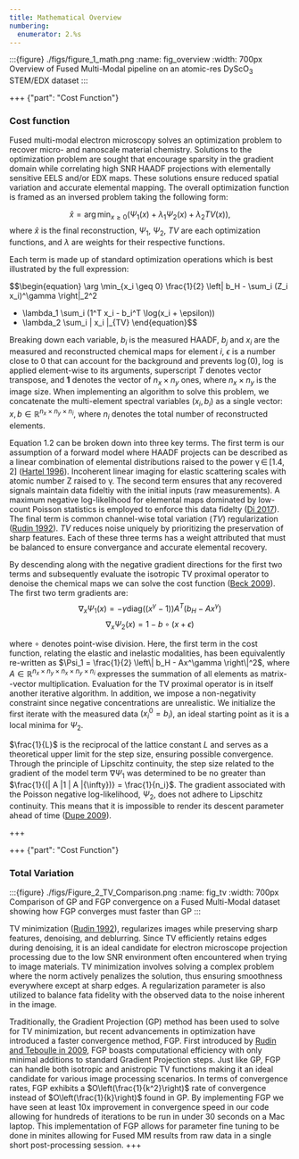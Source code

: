```yaml
---
title: Mathematical Overview
numbering:
  enumerator: 2.%s
---
```


:::{figure} ./figs/figure_1_math.png
:name: fig_overview
:width: 700px
Overview of Fused Multi-Modal pipeline on an atomic-res DyScO$_3$ STEM/EDX dataset
:::

+++ {"part": "Cost Function"} 

### Cost function

Fused multi-modal electron microscopy solves an optimization problem to recover micro- and nanoscale material chemistry. Solutions to the optimization problem are sought that encourage sparsity in the gradient domain while correlating high SNR HAADF projections with elementally sensitive EELS and/or EDX maps. These solutions ensure reduced spatial variation and accurate elemental mapping. The overall optimization function is framed as an inversed problem taking the following form:

$$\begin{equation}
\hat{x} = \arg\min_{x\geq 0} \left( \Psi_1(x) + \lambda_1 \Psi_2(x) + \lambda_2 TV(x) \right),
\end{equation}$$
where $\hat{x}$ is the final reconstruction, $\Psi_1$, $\Psi_2$, $TV$ are each optimization functions, and $\lambda$ are weights for their respective functions.

Each term is made up of standard optimization operations which is best illustrated by the full expression:

$$\begin{equation}
\arg \min_{x_i \geq 0} \frac{1}{2} \left\| b_H - \sum_i (Z_i x_i)^\gamma \right\|_2^2 
+ \lambda_1 \sum_i (1^T x_i - b_i^T \log(x_i + \epsilon))
+ \lambda_2 \sum_i \| x_i \|_{TV} 
\end{equation}$$

Breaking down each variable, $b_i$ is the measured HAADF, $b_j$ and $x_i$ are the measured and reconstructed chemical maps for element $i$, $\epsilon$ is a number close to 0 that can account for the background and prevents $\log(0)$, $\log$ is applied element-wise to its arguments, superscript $T$ denotes vector transpose, and $\mathbf{1}$ denotes the vector of $n_x \times n_y$ ones, where $n_x \times n_y$ is the image size. When implementing an algorithm to solve this problem, we concatenate the multi-element spectral variables $(x_i, b_i)$ as a single vector: $x, b \in \mathbb{R}^{n_x \times n_y \times n_i}$, where $n_i$ denotes the total number of reconstructed elements.

Equation 1.2 can be broken down into three key terms. The first term is our assumption of a forward model where HAADF projects can be described as a linear combination of elemental distributions raised to the power γ ∈ [1.4, 2] ([Hartel 1996](https://doi.org/10.1016/0304-3991(96)00020-4)). Incoherent linear imaging for elastic scattering scales with atomic number Z raised to γ. The second term ensures that any recovered signals maintain data fideltiy with the initial inputs (raw measurements).  A maximum negative log-likelihood for elemental maps dominated by low-count Poisson statistics is employed to enforce this data fidelty ([Di 2017](https://doi.org/10.1364/OE.25.013107)). The final term is common channel-wise total variation ($TV$) regularization ([Rudin 1992](https://doi.org/10.1364/OE.25.013107)). $TV$ reduces noise uniquely by prioritizing the preservation of sharp features. Each of these three terms has a weight attributed that must be balanced to ensure convergance and accurate elemental recovery.

By descending along with the negative gradient directions for the first two terms and subsequently evaluate the isotropic TV proximal operator to denoise the chemical maps we can solve the cost function ([Beck 2009](10.1109/TIP.2009.2028250)). The first two term gradients are:
$$\begin{equation}
\nabla_x \Psi_1(x) = -\gamma \text{diag} \left( (x^\gamma - 1) \right) A^T \left( b_H - Ax^\gamma \right)
\end{equation}$$
$$\begin{equation}
\nabla_x \Psi_2(x) = 1 - b \circ (x + \epsilon)
\end{equation}$$

where $\circ$ denotes point-wise division. Here, the first term in the cost function, relating the elastic and inelastic modalities, has been equivalently re-written as $\Psi_1 = \frac{1}{2} \left\| b_H - Ax^\gamma \right\|^2$, where $A \in \mathbb{R}^{n_x \times n_y \times n_{x} \times n_{y} \times n_i}$ expresses the summation of all elements as matrix--vector multiplication. Evaluation for the TV proximal operator is in itself another iterative algorithm. In addition, we impose a non-negativity constraint since negative concentrations are unrealistic. We initialize the first iterate with the measured data $(x^0_i = b_i)$, an ideal starting point as it is a local minima for $\Psi_2$.

$\frac{1}{L}$ is the reciprocal of the lattice constant $L$ and serves as a theoretical upper limit for the step size, ensuring possible convergence. Through the principle of Lipschitz continuity, the step size related to the gradient of the model term $\nabla \Psi_1$ was determined to be no greater than $\frac{1}{(| A |1 | A |{\infty})} = \frac{1}{n_i}$. The gradient associated with the Poisson negative log-likelihood, $\Psi_2$, does not adhere to Lipschitz continuity.  This means that it is impossible to render its descent parameter ahead of time ([Dupe 2009](10.1109/TIP.2008.2008223)).

+++

+++ {"part": "Cost Function"} 

### Total Variation

:::{figure} ./figs/Figure_2_TV_Comparison.png
:name: fig_tv
:width: 700px
Comparison of GP and FGP convergence on a Fused Multi-Modal dataset showing how FGP converges must faster than GP
:::

TV minimization ([Rudin 1992](https://doi.org/10.1364/OE.25.013107)), regularizes images while preserving sharp features, denoising, and deblurring. Since TV efficiently retains edges during denoising, it is an ideal candidate for electron microscope projection processing due to the low SNR environment often encountered when trying to image materials. TV minimization involves solving a complex problem where the norm actively penalizes the solution, thus ensuring smoothness everywhere except at sharp edges.  A regularization parameter is also utilized to balance fata fidelity with the observed data to the noise inherent in the image.

Traditionally, the Gradient Projection (GP) method has been used to solve for TV minimization, but recent advancements in optimization have introduced a faster convergence method, FGP. First introduced by [Rudin and Teboulle in 2009](10.1109/TIP.2009.2028250), FGP boasts computational efficiency with only minimal additions to standard Gradient Projection steps.  Just like GP, FGP can handle both isotropic and anistropic TV functions making it an ideal candidate for various image processing scenarios.  In terms of convergence rates, FGP exhibits a $O\left(\frac{1}{k^2}\right)$ rate of convergence instead of $O\left(\frac{1}{k}\right)$ found in GP. By implementing FGP we have seen at least 10x improvement in convergence speed in our code allowing for hundreds of iterations to be run in under 30 seconds on a Mac laptop. This implementation of FGP allows for parameter fine tuning to be done in minites allowing for Fused MM results from raw data in a single short post-processing session.
+++

